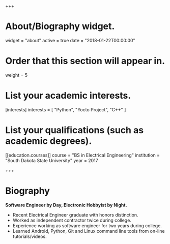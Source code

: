 +++
# About/Biography widget.
widget = "about"
active = true
date = "2018-01-22T00:00:00"

# Order that this section will appear in.
weight = 5

# List your academic interests.
[interests]
  interests = [
    "Python",
    "Yocto Project",
    "C++"
  ]

# List your qualifications (such as academic degrees).
[[education.courses]]
  course = "BS in Electrical Engineering"
  institution = "South Dakota State University"
  year = 2017

+++

# Biography

__Software Engineer by Day, Electronic Hobbyist by Night.__

- Recent Electrical Engineer graduate with honors distinction.
- Worked as independent contractor twice during college.
- Experience working as software engineer for two years during college.
- Learned Android, Python, Git and Linux command line tools from on-line tutorials/videos.
